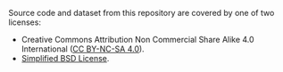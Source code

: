Source code and dataset from this repository are covered by one of two licenses: 
- Creative Commons Attribution Non Commercial Share Alike 4.0 International ([CC BY-NC-SA 4.0](https://creativecommons.org/licenses/by-nc-sa/4.0/)).
- [Simplified BSD License](https://opensource.org/licenses/BSD-2-Clause).
